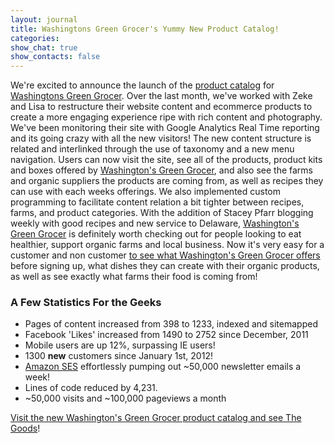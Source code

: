 ```yaml
---
layout: journal
title: Washingtons Green Grocer's Yummy New Product Catalog!
categories: 
show_chat: true
show_contacts: false
---
```


We&#39;re excited to announce the launch of the <a href="http://www.washingtonsgreengrocer.com/catalog/index.htm" target="_blank">product catalog</a> for <a href="http://www.washingtonsgreengrocer.com" target="_blank">Washingtons Green Grocer</a>. Over the last month, we&#39;ve worked with Zeke and Lisa to restructure their website content and ecommerce products to create a more engaging experience ripe with rich content and photography. We&#39;ve been monitoring their site with Google Analytics Real Time reporting and its going crazy with all the new visitors! The new content structure is related and interlinked through the use of taxonomy and a new menu navigation. Users can now visit the site, see all of the products, product kits and boxes offered by <a href="http://www.washingtonsgreengrocer.com/catalog/index.htm" target="_blank">Washington&#39;s Green Grocer</a>, and also see the farms and organic suppliers the products are coming from, as well as recipes they can use with each weeks offerings. We also implemented custom programming to facilitate content relation a bit tighter between recipes, farms, and product categories. With the addition of Stacey Pfarr blogging weekly with good recipes and new service to Delaware, <a href="http://www.washingtonsgreengrocer.com/catalog/index.htm" target="_blank">Washington&#39;s Green Grocer</a> is definitely worth checking out for people looking to eat healthier, support organic farms and local business. Now it&#39;s very easy for a customer and non customer <a href="http://www.washingtonsgreengrocer.com/catalog/index.htm" target="_blank">to see what Washington&#39;s Green Grocer offers</a> before signing up, what dishes they can create with their organic products, as well as see exactly what farms their food is coming from! <h3>A Few Statistics For the Geeks</h3><ul><li>Pages of content increased from 398 to 1233, indexed and sitemapped</li><li>Facebook &#39;Likes&#39; increased from 1490 to 2752 since December, 2011</li><li>Mobile users are up 12%, surpassing IE users!</li><li>1300&nbsp;<strong>new</strong> customers since January 1st, 2012!</li><li><a href="http://www.inclind.com/journal/integration/washingtons-green-grocer-has-relaunched/detail.htm" target="_blank">Amazon SES</a> effortlessly pumping out ~50,000 newsletter emails a week!</li><li>Lines of code reduced by 4,231.</li><li>~50,000 visits and ~100,000 pageviews a month</li></ul><a href="http://www.washingtonsgreengrocer.com/catalog/index.htm" target="_blank">Visit the new Washington&#39;s Green Grocer product catalog and see The Goods</a>!